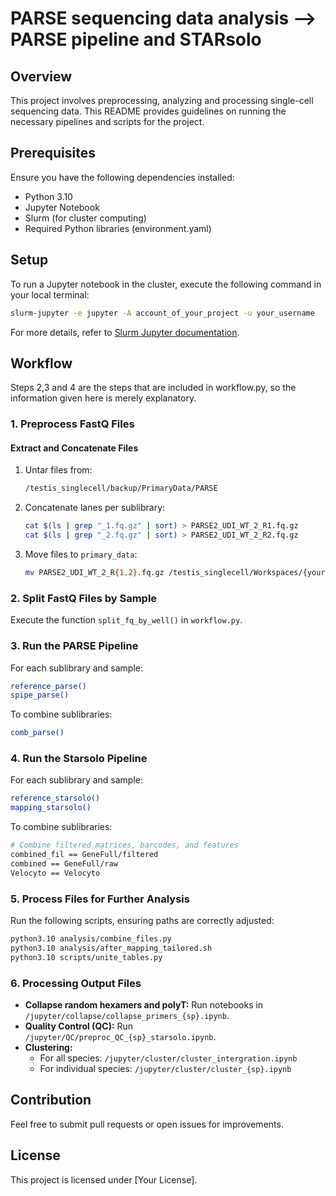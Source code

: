 # PARSE sequencing data analysis --> PARSE pipeline and STARsolo

## Overview
This project involves preprocessing, analyzing and processing single-cell sequencing data. This README provides guidelines on running the necessary pipelines and scripts for the project.

## Prerequisites
Ensure you have the following dependencies installed:
- Python 3.10
- Jupyter Notebook
- Slurm (for cluster computing)
- Required Python libraries (environment.yaml)

## Setup
To run a Jupyter notebook in the cluster, execute the following command in your local terminal:
```sh
slurm-jupyter -e jupyter -A account_of_your_project -u your_username
```
For more details, refer to [Slurm Jupyter documentation](https://slurm-jupyter.readthedocs.io/).

## Workflow

Steps 2,3 and 4 are the steps that are included in workflow.py, so the information given here is merely explanatory. 

### 1. Preprocess FastQ Files
#### Extract and Concatenate Files
1. Untar files from:
   ```sh
   /testis_singlecell/backup/PrimaryData/PARSE
   ```
2. Concatenate lanes per sublibrary:
   ```sh
   cat $(ls | grep "_1.fq.gz" | sort) > PARSE2_UDI_WT_2_R1.fq.gz
   cat $(ls | grep "_2.fq.gz" | sort) > PARSE2_UDI_WT_2_R2.fq.gz
   ```
3. Move files to `primary_data`:
   ```sh
   mv PARSE2_UDI_WT_2_R{1,2}.fq.gz /testis_singlecell/Workspaces/{your_username}/primary_data
   ```

### 2. Split FastQ Files by Sample
Execute the function `split_fq_by_well()` in `workflow.py`.

### 3. Run the PARSE Pipeline
For each sublibrary and sample:
```sh
reference_parse()
spipe_parse()
```
To combine sublibraries:
```sh
comb_parse()
```

### 4. Run the Starsolo Pipeline
For each sublibrary and sample:
```sh
reference_starsolo()
mapping_starsolo()
```
To combine sublibraries:
```sh
# Combine filtered matrices, barcodes, and features
combined_fil == GeneFull/filtered
combined == GeneFull/raw
Velocyto == Velocyto
```

### 5. Process Files for Further Analysis
Run the following scripts, ensuring paths are correctly adjusted:
```sh
python3.10 analysis/combine_files.py
python3.10 analysis/after_mapping_tailored.sh
python3.10 scripts/unite_tables.py
```

### 6. Processing Output Files
- **Collapse random hexamers and polyT:** Run notebooks in `/jupyter/collapse/collapse_primers_{sp}.ipynb`.
- **Quality Control (QC):** Run `/jupyter/QC/preproc_QC_{sp}_starsolo.ipynb`.
- **Clustering:**
  - For all species: `/jupyter/cluster/cluster_intergration.ipynb`
  - For individual species: `/jupyter/cluster/cluster_{sp}.ipynb`

## Contribution
Feel free to submit pull requests or open issues for improvements.

## License
This project is licensed under [Your License].
